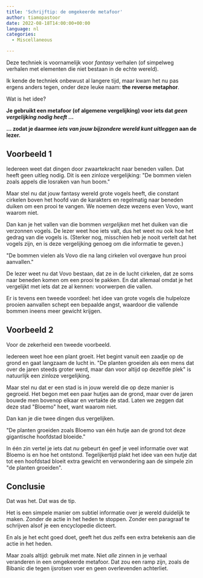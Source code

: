 ```yaml
---
title: 'Schrijftip: de omgekeerde metafoor'
author: tiamopastoor
date: 2022-08-18T14:00:00+00:00
language: nl
categories:
  - Miscellaneous

---
```

Deze techniek is voornamelijk voor _fantasy_ verhalen (of simpelweg verhalen met elementen die niet bestaan in de echte wereld).

Ik kende de techniek onbewust al langere tijd, maar kwam het nu pas ergens anders tegen, onder deze leuke naam: **the reverse metaphor**.

Wat is het idee? 

**Je gebruikt een metafoor (of algemene vergelijking) voor iets dat _geen vergelijking nodig heeft_ ...**

**... zodat je daarmee _iets van jouw bijzondere wereld kunt uitleggen_ aan de lezer.**

## Voorbeeld 1 

Iedereen weet dat dingen door zwaartekracht naar beneden vallen. Dat heeft geen uitleg nodig. Dit is een zinloze vergelijking: "De bommen vielen zoals appels die losraken van hun boom."

Maar stel nu dat jouw fantasy wereld grote vogels heeft, die constant cirkelen boven het hoofd van de karakters en regelmatig naar beneden duiken om een prooi te vangen. We noemen deze wezens even Vovo, want waarom niet.

Dan kan je het vallen van die bommen _vergelijken_ met het duiken van die verzonnen vogels. De lezer weet hoe iets valt, dus het weet nu ook hoe het gedrag van die vogels is. (Sterker nog, misschien heb je nooit vertelt dat het vogels zijn, en is deze vergelijking genoeg om die informatie te geven.)

"De bommen vielen als Vovo die na lang cirkelen vol overgave hun prooi aanvallen."

De lezer weet nu dat Vovo bestaan, dat ze in de lucht cirkelen, dat ze soms naar beneden komen om een prooi te pakken. En dat allemaal omdat je het vergelijkt met iets dat ze al kennen: voorwerpen die vallen.

Er is tevens een tweede voordeel: het idee van grote vogels die hulpeloze prooien aanvallen schept een bepaalde angst, waardoor die vallende bommen ineens meer gewicht krijgen.

## Voorbeeld 2 

Voor de zekerheid een tweede voorbeeld.

Iedereen weet hoe een plant groeit. Het begint vanuit een zaadje op de grond en gaat langzaam de lucht in. "De planten groeiden als een mens dat over de jaren steeds groter werd, maar dan voor altijd op dezelfde plek" is natuurlijk een zinloze vergelijking.

Maar stel nu dat er een stad is in jouw wereld die op deze manier is gegroeid. Het begon met een paar hutjes aan de grond, maar over de jaren bouwde men bovenop elkaar en vertakte de stad. Laten we zeggen dat deze stad "Bloemo" heet, want waarom niet.

Dan kan je die twee dingen dus vergelijken.

"De planten groeiden zoals Bloemo van één hutje aan de grond tot deze gigantische hoofdstad bloeide."

In één zin vertel je iets dat _nu_ gebeurt én geef je veel informatie over wat Bloemo is en hoe het ontstond. Tegelijkertijd plakt het idee van een hutje dat tot een hoofdstad bloeit extra gewicht en verwondering aan de simpele zin "de planten groeiden".

## Conclusie 

Dat was het. Dat was de tip.

Het is een simpele manier om subtiel informatie over je wereld duidelijk te maken. Zonder de actie in het heden te stoppen. Zonder een paragraaf te schrijven alsof je een encyclopedie dicteert.

En als je het echt goed doet, geeft het dus zelfs een extra betekenis aan die actie in het heden.

Maar zoals altijd: gebruik met mate. Niet _alle_ zinnen in je verhaal veranderen in een omgekeerde metafoor. Dat zou een ramp zijn, zoals de Bibanic die tegen ijsrotsen voer en geen overlevenden achterliet.